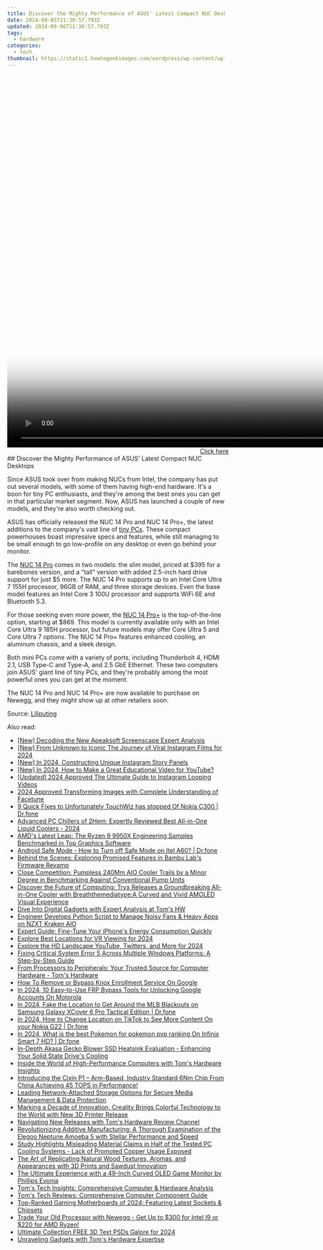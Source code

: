```yaml
---
title: Discover the Mighty Performance of ASUS' Latest Compact NUC Desktops
date: 2024-09-05T21:30:57.793Z
updated: 2024-09-06T21:30:57.793Z
tags:
  - hardware
categories:
  - tech
thumbnail: https://static1.howtogeekimages.com/wordpress/wp-content/uploads/2024/07/asus-nuc-14-pro-hero.jpg
---
```


<!-- affiliate ads begin -->
<span id="1495277">
					<video width="1536" height="864" style="cursor:pointer"
           poster="//a.impactradius-go.com/display-clicktoplayimage/1495277.png"
           onclick="if(!this.playClicked){this.play();this.setAttribute('controls',true);this.playClicked=true;}">
	   <source src="//a.impactradius-go.com/display-ad/17189-1495277">
	   <img src="//a.impactradius-go.com/display-clicktoplayimage/1495277.png" style="border: none; height: 100%; width: 100%; object-fit: contain">
	</video>
	<div style="width:960px;text-align:center"><a href="javascript:window.open(decodeURIComponent('https%3A%2F%2Ffunwhole.sjv.io%2Fc%2F5597632%2F1495277%2F17189'), '_blank');void(0);">Click here</a></div>
</span>
<img height="0" width="0" src="https://imp.pxf.io/i/5597632/1495277/17189" style="position:absolute;visibility:hidden;" border="0" />
<!-- affiliate ads end -->
## Discover the Mighty Performance of ASUS' Latest Compact NUC Desktops

Since ASUS took over from making NUCs from Intel, the company has put out several models, with some of them having high-end hardware. It's a boon for tiny PC enthusiasts, and they're among the best ones you can get in that particular market segment. Now, ASUS has launched a couple of new models, and they're also worth checking out.

 ASUS has officially released the NUC 14 Pro and NUC 14 Pro+, the latest additions to the company's vast line of [tiny PCs](https://screen-video-capture.techidaily.com/new-essential-open-worlds-you-cant-ignore-for-2024/). These compact powerhouses boast impressive specs and features, while still managing to be small enough to go low-profile on any desktop or even go behind your monitor.

 The [NUC 14 Pro](https://shop-links.co/link/?exclusive=1&publisher_slug=itechdaily19598&url=https%3A%2F%2Fclick.linksynergy.com%2Fdeeplink%3Fid%3D2QzUaswX1as%26mid%3D44583%26u1%3DUUhtgUeUpU2004018%26murl%3Dhttps%253A%252F%252Fwww.newegg.com%252Fareyouahuman%253Freferer%253Dhttps%25253A%25252F%25252Fwww.newegg.com%25252Fasus-rnuc14rvku50000ui-nuc-14-pro%25252Fp%25252FN82E16856110265%26ourl%3Dhttps%253A%252F%252Fwww.newegg.com%252Fasus-rnuc14rvku50000ui-nuc-14-pro%252Fp%252FN82E16856110265) comes in two models: the slim model, priced at $395 for a barebones version, and a "tall" version with added 2.5-inch hard drive support for just $5 more. The NUC 14 Pro supports up to an Intel Core Ultra 7 155H processor, 96GB of RAM, and three storage devices. Even the base model features an Intel Core 3 100U processor and supports WiFi 6E and Bluetooth 5.3.

 For those seeking even more power, the [NUC 14 Pro+](https://shop-links.co/link/?exclusive=1&publisher_slug=itechdaily19598&url=https%3A%2F%2Fclick.linksynergy.com%2Fdeeplink%3Fid%3D2QzUaswX1as%26mid%3D44583%26u1%3DUUhtgUeUpU2004018%26murl%3Dhttps%253A%252F%252Fwww.newegg.com%252Fareyouahuman%253Freferer%253Dhttps%25253A%25252F%25252Fwww.newegg.com%25252Fasus-rnuc14rvsu90000ui%25252Fp%25252FN82E16856110286%26ourl%3Dhttps%253A%252F%252Fwww.newegg.com%252Fasus-rnuc14rvsu90000ui%252Fp%252FN82E16856110286) is the top-of-the-line option, starting at $869\. This model is currently available only with an Intel Core Ultra 9 185H processor, but future models may offer Core Ultra 5 and Core Ultra 7 options. The NUC 14 Pro+ features enhanced cooling, an aluminum chassis, and a sleek design.

 Both mini PCs come with a variety of ports, including Thunderbolt 4, HDMI 2.1, USB Type-C and Type-A, and 2.5 GbE Ethernet. These two computers join ASUS' giant line of tiny PCs, and they're probably among the most powerful ones you can get at the moment.

 The NUC 14 Pro and NUC 14 Pro+ are now available to purchase on Newegg, and they might show up at other retailers soon.

 Source: [Liliputing](https://liliputing.com/asus-nuc-14-pro-and-pro-meteor-lake-mini-pcs-now-available-for-395-and-up/)

<ins class="adsbygoogle"
     style="display:block"
     data-ad-format="autorelaxed"
     data-ad-client="ca-pub-7571918770474297"
     data-ad-slot="1223367746"></ins>



<ins class="adsbygoogle"
     style="display:block"
     data-ad-client="ca-pub-7571918770474297"
     data-ad-slot="8358498916"
     data-ad-format="auto"
     data-full-width-responsive="true"></ins>

<span class="atpl-alsoreadstyle">Also read:</span>
<div><ul>
<li><a href="https://screen-capture.techidaily.com/new-decoding-the-new-apeaksoft-screenscape-expert-analysis/"><u>[New] Decoding the New Apeaksoft Screenscape  Expert Analysis</u></a></li>
<li><a href="https://instagram-video-files.techidaily.com/new-from-unknown-to-iconic-the-journey-of-viral-instagram-films-for-2024/"><u>[New] From Unknown to Iconic  The Journey of Viral Instagram Films for 2024</u></a></li>
<li><a href="https://instagram-videos.techidaily.com/new-in-2024-constructing-unique-instagram-story-panels/"><u>[New] In 2024, Constructing Unique Instagram Story Panels</u></a></li>
<li><a href="https://youtube-sure.techidaily.com/n-2024-how-to-make-a-great-educational-video-for-youtube/"><u>[New] In 2024, How to Make a Great Educational Video for YouTube?</u></a></li>
<li><a href="https://instagram-video-recordings.techidaily.com/updated-2024-approved-the-ultimate-guide-to-instagram-looping-videos/"><u>[Updated] 2024 Approved  The Ultimate Guide to Instagram Looping Videos</u></a></li>
<li><a href="https://some-skills.techidaily.com/2024-approved-transforming-images-with-complete-understanding-of-facetune/"><u>2024 Approved  Transforming Images with Complete Understanding of Facetune</u></a></li>
<li><a href="https://howto.techidaily.com/9-quick-fixes-to-unfortunately-touchwiz-has-stopped-of-nokia-c300-drfone-by-drfone-fix-android-problems-fix-android-problems/"><u>9 Quick Fixes to Unfortunately TouchWiz has stopped Of Nokia C300 | Dr.fone</u></a></li>
<li><a href="https://hardware-tips.techidaily.com/advanced-pc-chillers-of-2hem-expertly-reviewed-best-all-in-one-liquid-coolers-2024/"><u>Advanced PC Chillers of 2Hem: Expertly Reviewed Best All-in-One Liquid Coolers - 2024</u></a></li>
<li><a href="https://hardware-tips.techidaily.com/amds-latest-leap-the-ryzen-9-9950x-engineering-samples-benchmarked-in-top-graphics-software/"><u>AMD's Latest Leap: The Ryzen 9 9950X Engineering Samples Benchmarked in Top Graphics Software</u></a></li>
<li><a href="https://howto.techidaily.com/android-safe-mode-how-to-turn-off-safe-mode-on-itel-a60-drfone-by-drfone-fix-android-problems-fix-android-problems/"><u>Android Safe Mode - How to Turn off Safe Mode on Itel A60? | Dr.fone</u></a></li>
<li><a href="https://hardware-tips.techidaily.com/behind-the-scenes-exploring-promised-features-in-bambu-labs-firmware-revamp/"><u>Behind the Scenes: Exploring Promised Features in Bambu Lab's Firmware Revamp</u></a></li>
<li><a href="https://hardware-tips.techidaily.com/close-competition-pumpless-240mm-aio-cooler-trails-by-a-minor-degree-in-benchmarking-against-conventional-pump-units/"><u>Close Competition: Pumpless 240Mm AIO Cooler Trails by a Minor Degree in Benchmarking Against Conventional Pump Units</u></a></li>
<li><a href="https://hardware-tips.techidaily.com/discover-the-future-of-computing-tryx-releases-a-groundbreaking-all-in-one-cooler-with-breaththemediatypea-curved-and-vivid-amoled-visual-experience/"><u>Discover the Future of Computing: Tryx Releases a Groundbreaking All-in-One Cooler with Breaththemediatype:A Curved and Vivid AMOLED Visual Experience</u></a></li>
<li><a href="https://hardware-tips.techidaily.com/dive-into-digital-gadgets-with-expert-analysis-at-toms-hw/"><u>Dive Into Digital Gadgets with Expert Analysis at Tom's HW</u></a></li>
<li><a href="https://hardware-tips.techidaily.com/engineer-develops-python-script-to-manage-noisy-fans-and-heavy-apps-on-nzxt-kraken-aio/"><u>Engineer Develops Python Script to Manage Noisy Fans & Heavy Apps on NZXT Kraken AIO</u></a></li>
<li><a href="https://fox-that.techidaily.com/expert-guide-fine-tune-your-iphones-energy-consumption-quickly/"><u>Expert Guide: Fine-Tune Your iPhone's Energy Consumption Quickly</u></a></li>
<li><a href="https://some-techniques.techidaily.com/explore-best-locations-for-vr-viewing-for-2024/"><u>Explore Best Locations for VR Viewing for 2024</u></a></li>
<li><a href="https://twitter-videos.techidaily.com/explore-the-hd-landscape-youtube-twitters-and-more-for-2024/"><u>Explore the HD Landscape  YouTube, Twitters, and More for 2024</u></a></li>
<li><a href="https://win-howtos.techidaily.com/fixing-critical-system-error-5-across-multiple-windows-platforms-a-step-by-step-guide/"><u>Fixing Critical System Error 5 Across Multiple Windows Platforms: A Step-by-Step Guide</u></a></li>
<li><a href="https://hardware-tips.techidaily.com/from-processors-to-peripherals-your-trusted-source-for-computer-hardware-toms-hardware/"><u>From Processors to Peripherals: Your Trusted Source for Computer Hardware - Tom's Hardware</u></a></li>
<li><a href="https://unlock-android.techidaily.com/how-to-remove-or-bypass-knox-enrollment-service-on-google-by-drfone-android/"><u>How To Remove or Bypass Knox Enrollment Service On Google</u></a></li>
<li><a href="https://android-unlock.techidaily.com/in-2024-10-easy-to-use-frp-bypass-tools-for-unlocking-google-accounts-on-motorola-by-drfone-android/"><u>In 2024, 10 Easy-to-Use FRP Bypass Tools for Unlocking Google Accounts On Motorola</u></a></li>
<li><a href="https://review-topics.techidaily.com/in-2024-fake-the-location-to-get-around-the-mlb-blackouts-on-samsung-galaxy-xcover-6-pro-tactical-edition-drfone-by-drfone-virtual-android/"><u>In 2024, Fake the Location to Get Around the MLB Blackouts on Samsung Galaxy XCover 6 Pro Tactical Edition | Dr.fone</u></a></li>
<li><a href="https://location-social.techidaily.com/in-2024-how-to-change-location-on-tiktok-to-see-more-content-on-your-nokia-g22-drfone-by-drfone-virtual-android/"><u>In 2024, How to Change Location on TikTok to See More Content On your Nokia G22 | Dr.fone</u></a></li>
<li><a href="https://android-pokemon-go.techidaily.com/in-2024-what-is-the-best-pokemon-for-pokemon-pvp-ranking-on-infinix-smart-7-hd-drfone-by-drfone-virtual-android/"><u>In 2024, What is the best Pokemon for pokemon pvp ranking On Infinix Smart 7 HD? | Dr.fone</u></a></li>
<li><a href="https://hardware-tips.techidaily.com/in-depth-akasa-gecko-blower-ssd-heatsink-evaluation-enhancing-your-solid-state-drives-cooling/"><u>In-Depth Akasa Gecko Blower SSD Heatsink Evaluation - Enhancing Your Solid State Drive's Cooling</u></a></li>
<li><a href="https://hardware-tips.techidaily.com/inside-the-world-of-high-performance-computers-with-toms-hardware-insights/"><u>Inside the World of High-Performance Computers with Tom's Hardware Insights</u></a></li>
<li><a href="https://hardware-tips.techidaily.com/introducing-the-cixin-p1-arm-based-industry-standard-6nm-chip-from-china-achieving-45-tops-in-performance/"><u>Introducing the Cixin P1 – Arm-Based, Industry Standard 6Nm Chip From China Achieving 45 TOPS in Performance!</u></a></li>
<li><a href="https://hardware-tips.techidaily.com/leading-network-attached-storage-options-for-secure-media-management-and-data-protection/"><u>Leading Network-Attached Storage Options for Secure Media Management & Data Protection</u></a></li>
<li><a href="https://hardware-tips.techidaily.com/marking-a-decade-of-innovation-creality-brings-colorful-technology-to-the-world-with-new-3d-printer-release/"><u>Marking a Decade of Innovation, Creality Brings Colorful Technology to the World with New 3D Printer Release</u></a></li>
<li><a href="https://hardware-tips.techidaily.com/navigating-new-releases-with-toms-hardware-review-channel/"><u>Navigating New Releases with Tom's Hardware Review Channel</u></a></li>
<li><a href="https://hardware-tips.techidaily.com/revolutionizing-additive-manufacturing-a-thorough-examination-of-the-elegoo-neptune-amoeba-5-with-stellar-performance-and-speed/"><u>Revolutionizing Additive Manufacturing: A Thorough Examination of the Elegoo Neptune Amoeba 5 with Stellar Performance and Speed</u></a></li>
<li><a href="https://hardware-tips.techidaily.com/study-highlights-misleading-material-claims-in-half-of-the-tested-pc-cooling-systems-lack-of-promoted-copper-usage-exposed/"><u>Study Highlights Misleading Material Claims in Half of the Tested PC Cooling Systems - Lack of Promoted Copper Usage Exposed</u></a></li>
<li><a href="https://hardware-tips.techidaily.com/the-art-of-replicating-natural-wood-textures-aromas-and-appearances-with-3d-prints-and-sawdust-innovation/"><u>The Art of Replicating Natural Wood Textures, Aromas, and Appearances with 3D Prints and Sawdust Innovation</u></a></li>
<li><a href="https://buynow-marvelous.techidaily.com/the-ultimate-experience-with-a-49-inch-curved-oled-game-monitor-by-phillips-evonia/"><u>The Ultimate Experience with a 49-Inch Curved OLED Game Monitor by Phillips Evonia</u></a></li>
<li><a href="https://hardware-tips.techidaily.com/toms-tech-insights-comprehensive-computer-and-hardware-analysis/"><u>Tom's Tech Insights: Comprehensive Computer & Hardware Analysis</u></a></li>
<li><a href="https://hardware-tips.techidaily.com/toms-tech-reviews-comprehensive-computer-component-guide/"><u>Tom's Tech Reviews: Comprehensive Computer Component Guide</u></a></li>
<li><a href="https://hardware-tips.techidaily.com/top-ranked-gaming-motherboards-of-2024-featuring-latest-sockets-and-chipsets/"><u>Top-Ranked Gaming Motherboards of 2024: Featuring Latest Sockets & Chipsets</u></a></li>
<li><a href="https://hardware-tips.techidaily.com/trade-your-old-processor-with-newegg-get-up-to-300-for-intel-i9-or-220-for-amd-ryzen/"><u>Trade Your Old Processor with Newegg - Get Up to $300 for Intel I9 or $220 for AMD Ryzen!</u></a></li>
<li><a href="https://some-guidance.techidaily.com/ultimate-collection-free-3d-text-psds-galore-for-2024/"><u>Ultimate Collection  FREE 3D Text PSDs Galore for 2024</u></a></li>
<li><a href="https://hardware-tips.techidaily.com/unraveling-gadgets-with-toms-hardware-expertise/"><u>Unraveling Gadgets with Tom's Hardware Expertise</u></a></li>
</ul></div>
